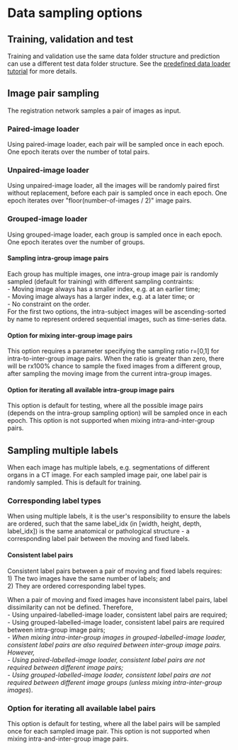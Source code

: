 # Data sampling options

## Training, validation and test
Training and validation use the same data folder structure and prediction can use a different test data folder structure. See the [predefined data loader tutorial](./predefined_loader.md) for more details. 

## Image pair sampling
The registration network samples a pair of images as input.

### Paired-image loader
Using paired-image loader, each pair will be sampled once in each epoch. One epoch iterats over the number of total pairs.

### Unpaired-image loader
Using unpaired-image loader, all the images will be randomly paired first without replacement, before each pair is sampled once in each epoch. One epoch iterates over "floor(number-of-images / 2)" image pairs.

### Grouped-image loader
Using grouped-image loader, each group is sampled once in each epoch. One epoch iterates over the number of groups. 

#### Sampling intra-group image pairs
Each group has multiple images, one intra-group image pair is randomly sampled (default for training) with different sampling contraints:  
    - Moving image always has a smaller index, e.g. at an earlier time;  
    - Moving image always has a larger index, e.g. at a later time; or  
    - No constraint on the order.  
For the first two options, the intra-subject images will be ascending-sorted by name to represent ordered sequential images, such as time-series data.

#### Option for mixing inter-group image pairs
This option requires a parameter specifying the sampling ratio r=[0,1] for intra-to-inter-group image pairs. When the ratio is greater than zero, there will be rx100% chance to sample the fixed images from a different group, after sampling the moving image from the current intra-group images.

#### Option for iterating all available intra-group image pairs
This option is default for testing, where all the possible image pairs (depends on the intra-group sampling option) will be sampled once in each epoch. This option is not supported when mixing intra-and-inter-group pairs.


## Sampling multiple labels
When each image has multiple labels, e.g. segmentations of different organs in a CT image. For each sampled image pair, one label pair is randomly sampled. This is default for training.

### Corresponding label types
When using multiple labels, it is the user's responsibility to ensure the labels are ordered, such that the same label_idx (in [width, height, depth, label_idx]) is the same anatomical or pathological structure - a corresponding label pair between the moving and fixed labels.  

#### Consistent label pairs
Consistent label pairs between a pair of moving and fixed labels requires:  
    1) The two images have the same number of labels; and  
    2) They are ordered corresponding label types.

When a pair of moving and fixed images have inconsistent label pairs, label dissimilarity can not be defined. Therefore,  
    - Using unpaired-labelled-image loader, consistent label pairs are required;  
    - Using grouped-labelled-image loader, consistent label pairs are required between intra-group image pairs;  
    - *When mixing intra-inter-group images in grouped-labelled-image loader, consistent label pairs are also required between inter-group image pairs.  
However,  
    - Using paired-labelled-image loader, consistent label pairs are not required between different image pairs;  
    - Using grouped-labelled-image loader, consistent label pairs are not required between different image groups (unless mixing intra-inter-group images*).  


### Option for iterating all available label pairs
This option is default for testing, where all the label pairs will be sampled once for each sampled image pair. This option is not supported when mixing intra-and-inter-group image pairs.

